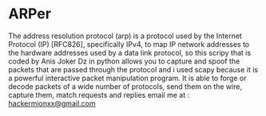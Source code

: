 # ARPer
The address resolution protocol (arp) is a protocol used by the Internet Protocol (IP) [RFC826], specifically IPv4, to map IP network addresses to the hardware addresses used by a data link protocol, so this scripy that is coded by Anis Joker Dz in python allows you to capture and spoof the packets that are passed through the protocol and i used scapy because it is a powerful interactive packet manipulation program. It is able to forge or decode packets of a wide number of protocols, send them on the wire, capture them, match requests and replies
email me at : hackermionxx@gmail.com

